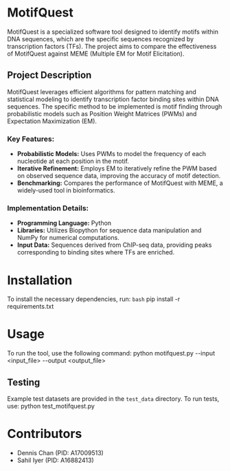 # MotifQuest

MotifQuest is a specialized software tool designed to identify motifs within DNA sequences, which are the specific sequences recognized by transcription factors (TFs). The project aims to compare the effectiveness of MotifQuest against MEME (Multiple EM for Motif Elicitation).

## Project Description

MotifQuest leverages efficient algorithms for pattern matching and statistical modeling to identify transcription factor binding sites within DNA sequences. The specific method to be implemented is motif finding through probabilistic models such as Position Weight Matrices (PWMs) and Expectation Maximization (EM). 

### Key Features:
- **Probabilistic Models:** Uses PWMs to model the frequency of each nucleotide at each position in the motif.
- **Iterative Refinement:** Employs EM to iteratively refine the PWM based on observed sequence data, improving the accuracy of motif detection.
- **Benchmarking:** Compares the performance of MotifQuest with MEME, a widely-used tool in bioinformatics.

### Implementation Details:
- **Programming Language:** Python
- **Libraries:** Utilizes Biopython for sequence data manipulation and NumPy for numerical computations.
- **Input Data:** Sequences derived from ChIP-seq data, providing peaks corresponding to binding sites where TFs are enriched.

# Installation

To install the necessary dependencies, run:
```bash```
pip install -r requirements.txt

# Usage

To run the tool, use the following command: python motifquest.py --input <input_file> --output <output_file>

## Testing

Example test datasets are provided in the `test_data` directory. To run tests, use: python test_motifquest.py

# Contributors

- Dennis Chan (PID: A17009513)
- Sahil Iyer (PID: A16882413)




